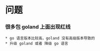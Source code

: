 # 问题


### 很多包 goland 上面出现红线
    * go 语言版本比较高，goland 没有高级版本导致的
    * 升级 goland 或者 降级 go 语言



    


